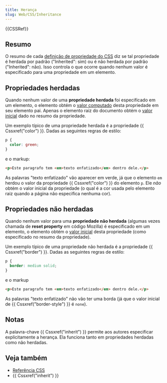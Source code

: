 ```yaml
---
title: Herança
slug: Web/CSS/Inheritance
---
```


{{CSSRef}}

## Resumo

O resumo de cada [definição de propriedade do CSS](/pt-BR/docs/Web/CSS/Reference) diz se tal propriedade é herdada por padrão ("Inherited": sim) ou é não herdada por padrão ("Inherited": não). Isso controla o que ocorre quando nenhum valor é especificado para uma propriedade em um elemento.

## Propriedades herdadas

Quando nenhum valor de uma **propriedade herdada** foi especificado em um elemento, o elemento obtém o [valor computado](/pt-BR/docs/Web/CSS/computed_value) desta propriedade em seu elemento pai. Apenas o elemento raiz do documento obtém o [valor inicial](/pt-BR/docs/Web/CSS/initial_value) dado no resumo da propriedade.

Um exemplo típico de uma propriedade herdada é a propriedade {{ Cssxref("color") }}. Dadas as seguintes regras de estilo:

```css
p {
  color: green;
}
```

e o markup:

```html
<p>Este paragrafo tem <em>texto enfatizado</em> dentro dele.</p>
```

As palavras "texto enfatizado" vão aparecer em verde, já que o elemento `em` herdou o valor da propriedade {{ Cssxref("color") }} do elemento `p`. Ele _não_ obtém o valor inicial da propriedade (o qual é a cor usada pelo elemento raiz quando a página não especifica nenhuma cor).

## Propriedades não herdadas

Quando nenhum valor para uma **propriedade não herdada** (algumas vezes chamada de **reset property** em código Mozilla) é especificado em um elemento, o elemento obtém o [valor inicial](/pt-BR/docs/Web/CSS/initial_value) desta propriedade (como especificado no resumo da propriedade).

Um exemplo típico de uma propriedade não herdada é a propriedade {{ Cssxref("border") }}. Dadas as seguintes regras de estilo:

```css
p {
  border: medium solid;
}
```

e o markup

```html
<p>Este paragrafo tem <em>texto enfatizado</em> dentro dele.</p>
```

As palavras "texto enfatizado" não vão ter uma borda (já que o valor inicial de {{ Cssxref("border-style") }} é `none`).

## Notas

A palavra-chave {{ Cssxref("inherit") }} permite aos autores especificar explicitamente a herança. Ela funciona tanto em propriedades herdadas como não herdadas.

## Veja também

- [Referência CSS](/pt-BR/docs/Web/CSS/Reference)
- {{ Cssxref("inherit") }}
